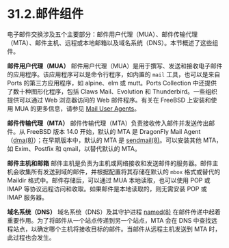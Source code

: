 # 31.2.邮件组件

电子邮件交换涉及五个主要部分：邮件用户代理（MUA）、邮件传输代理（MTA）、邮件主机、远程或本地邮箱以及域名系统（DNS）。本节概述了这些组件。

**邮件用户代理（MUA）**
邮件用户代理（MUA）是用于撰写、发送和接收电子邮件的应用程序。该应用程序可以是命令行程序，如内置的 `mail` 工具，也可以是来自 Ports  的第三方应用程序，如 alpine、elm 或 mutt。Ports Collection 中还提供了数十种图形化程序，包括 Claws Mail、Evolution 和 Thunderbird。一些组织提供可以通过 Web 浏览器访问的 Web 邮件程序。有关在 FreeBSD 上安装和使用 MUA 的更多信息，请参见 [Mail User Agents](https://docs.freebsd.org/en/books/handbook/mail/#mail-agents)。

**邮件传输代理（MTA）**
邮件传输代理（MTA）负责接收传入邮件并发送传出邮件。从 FreeBSD 版本 14.0 开始，默认的 MTA 是 DragonFly Mail Agent（[dma(8)](https://man.freebsd.org/cgi/man.cgi?query=dma&sektion=8&format=html)）；在早期版本中，默认的 MTA 是 [sendmail(8)](https://man.freebsd.org/cgi/man.cgi?query=sendmail&sektion=8&format=html)。可以安装其他 MTA，如 Exim、Postfix 和 qmail，以替代默认的 MTA。

**邮件主机和邮箱**
邮件主机是负责为主机或网络接收和发送邮件的服务器。邮件主机会收集所有发送到域的邮件，并根据配置将其存储在默认的 `mbox` 格式或替代的 Maildir 格式中。邮件存储后，可以通过 MUA 本地读取，也可以使用 POP 或 IMAP 等协议远程访问和收取。如果邮件是本地读取的，则无需安装 POP 或 IMAP 服务器。

**域名系统（DNS）**
域名系统（DNS）及其守护进程 [named(8)](https://man.freebsd.org/cgi/man.cgi?query=named&sektion=8&format=html) 在邮件传递中起着重要作用。为了将邮件从一个站点传递到另一个站点，MTA 会在 DNS 中查找远程站点，以确定哪个主机将接收目标的邮件。当邮件从远程主机发送到 MTA 时，此过程也会发生。

